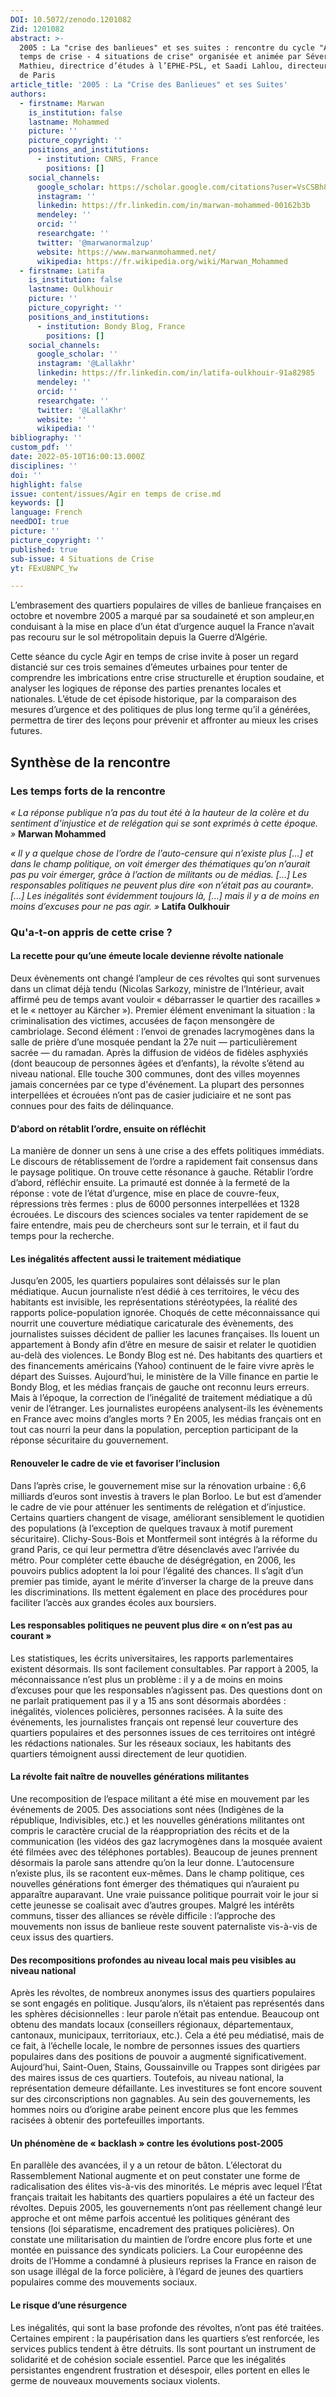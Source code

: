 ```yaml
---
DOI: 10.5072/zenodo.1201082
Zid: 1201082
abstract: >-
  2005 : La "crise des banlieues" et ses suites : rencontre du cycle "Agir en
  temps de crise - 4 situations de crise" organisée et animée par Séverine
  Mathieu, directrice d’études à l’EPHE-PSL, et Saadi Lahlou, directeur de l’IEA
  de Paris
article_title: '2005 : La "Crise des Banlieues" et ses Suites'
authors:
  - firstname: Marwan
    is_institution: false
    lastname: Mohammed
    picture: ''
    picture_copyright: ''
    positions_and_institutions:
      - institution: CNRS, France
        positions: []
    social_channels:
      google_scholar: https://scholar.google.com/citations?user=VsCSBh8AAAAJ&hl=fr
      instagram: ''
      linkedin: https://fr.linkedin.com/in/marwan-mohammed-00162b3b
      mendeley: ''
      orcid: ''
      researchgate: ''
      twitter: '@marwanormalzup'
      website: https://www.marwanmohammed.net/
      wikipedia: https://fr.wikipedia.org/wiki/Marwan_Mohammed
  - firstname: Latifa
    is_institution: false
    lastname: Oulkhouir
    picture: ''
    picture_copyright: ''
    positions_and_institutions:
      - institution: Bondy Blog, France
        positions: []
    social_channels:
      google_scholar: ''
      instagram: '@Lallakhr'
      linkedin: https://fr.linkedin.com/in/latifa-oulkhouir-91a82985
      mendeley: ''
      orcid: ''
      researchgate: ''
      twitter: '@LallaKhr'
      website: ''
      wikipedia: ''
bibliography: ''
custom_pdf: ''
date: 2022-05-10T16:00:13.000Z
disciplines: ''
doi: ''
highlight: false
issue: content/issues/Agir en temps de crise.md
keywords: []
language: French
needDOI: true
picture: ''
picture_copyright: ''
published: true
sub-issue: 4 Situations de Crise
yt: FExU8NPC_Yw

---
```




L’embrasement des quartiers populaires de villes de banlieue françaises en octobre et novembre 2005 a marqué par sa soudaineté et son ampleur,en conduisant à la mise en place d’un état d’urgence auquel la France n’avait pas recouru sur le sol métropolitain depuis la Guerre d’Algérie.

Cette séance du cycle Agir en temps de crise invite à poser un regard distancié sur ces trois semaines d’émeutes urbaines pour tenter de comprendre les imbrications entre crise structurelle et éruption soudaine, et analyser les logiques de réponse des parties prenantes locales et nationales. L’étude de cet épisode historique, par la comparaison des mesures d’urgence et des politiques de plus long terme qu’il a générées, permettra de tirer des leçons pour prévenir et affronter au mieux les crises futures.

<Youtube yt="FExU8NPC_Yw" caption ="2005 : LA « CRISE DES BANLIEUES » ET SES SUITES"></Youtube>

## Synthèse de la rencontre

### Les temps forts de la rencontre

_« La réponse publique n’a pas du tout été à la hauteur de la colère et du sentiment d’injustice et de relégation qui se sont exprimés à cette époque. »_ **Marwan Mohammed**

_« Il y a quelque chose de l’ordre de l’auto-censure qui n’existe plus \[...\] et dans le champ politique, on voit émerger des thématiques qu’on n’aurait pas pu voir émerger, grâce à l’action de militants ou de médias. \[...\] Les responsables politiques ne peuvent plus dire «on n’était pas au courant». \[...\] Les inégalités sont évidemment toujours là, \[...\] mais il y a de moins en moins d’excuses pour ne pas agir. »_ **Latifa Oulkhouir**

### Qu'a-t-on appris de cette crise ?

#### La recette pour qu’une émeute locale devienne révolte nationale

Deux évènements ont changé l’ampleur de ces révoltes qui sont survenues dans un climat déjà tendu (Nicolas Sarkozy, ministre de l’Intérieur, avait affirmé peu de temps avant vouloir « débarrasser le quartier des racailles » et le « nettoyer au Kärcher »). Premier élément envenimant la situation : la criminalisation des victimes, accusées de façon mensongère de cambriolage. Second élément : l’envoi de grenades lacrymogènes dans la salle de prière d’une mosquée pendant la 27e nuit — particulièrement sacrée — du ramadan. Après la diffusion de vidéos de fidèles asphyxiés (dont beaucoup de personnes âgées et d’enfants), la révolte s’étend au niveau national. Elle touche 300 communes, dont des villes moyennes jamais concernées par ce type d'événement. La plupart des personnes interpellées et écrouées n’ont pas de casier judiciaire et ne sont pas connues pour des faits de délinquance.

#### D’abord on rétablit l’ordre, ensuite on réfléchit

La manière de donner un sens à une crise a des effets politiques immédiats. Le discours de rétablissement de l’ordre a rapidement fait consensus dans le paysage politique. On trouve cette résonance à gauche. Rétablir l’ordre d’abord, réfléchir ensuite. La primauté est donnée à la fermeté de la réponse : vote de l’état d’urgence, mise en place de couvre-feux, répressions très fermes : plus de 6000 personnes interpellées et 1328 écrouées. Le discours des sciences sociales va tenter rapidement de se faire entendre, mais peu de chercheurs sont sur le terrain, et il faut du temps pour la recherche.

#### Les inégalités affectent aussi le traitement médiatique

Jusqu’en 2005, les quartiers populaires sont délaissés sur le plan médiatique. Aucun journaliste n’est dédié à ces territoires, le vécu des habitants est invisible, les représentations stéréotypées, la réalité des rapports police-population ignorée. Choqués de cette méconnaissance qui nourrit une couverture médiatique caricaturale des évènements, des journalistes suisses décident de pallier les lacunes françaises. Ils louent un appartement à Bondy afin d’être en mesure de saisir et relater le quotidien au-delà des violences. Le Bondy Blog est né. Des habitants des quartiers et des financements américains (Yahoo) continuent de le faire vivre après le départ des Suisses. Aujourd’hui, le ministère de la Ville finance en partie le Bondy Blog, et les médias français de gauche ont reconnu leurs erreurs. Mais à l’époque, la correction de l’inégalité de traitement médiatique a dû venir de l’étranger. Les journalistes européens analysent-ils les évènements en France avec moins d’angles morts ? En 2005, les médias français ont en tout cas nourri la peur dans la population, perception participant de la réponse sécuritaire du gouvernement.

#### Renouveler le cadre de vie et favoriser l’inclusion

Dans l’après crise, le gouvernement mise sur la rénovation urbaine : 6,6 milliards d’euros sont investis à travers le plan Borloo. Le but est d’amender le cadre de vie pour atténuer les sentiments de relégation et d’injustice. Certains quartiers changent de visage, améliorant sensiblement le quotidien des populations (à l’exception de quelques travaux à motif purement sécuritaire). Clichy-Sous-Bois et Montfermeil sont intégrés à la réforme du grand Paris, ce qui leur permettra d’être désenclavés avec l’arrivée du métro. Pour compléter cette ébauche de déségrégation, en 2006, les pouvoirs publics adoptent la loi pour l’égalité des chances. Il s’agit d’un premier pas timide, ayant le mérite d’inverser la charge de la preuve dans les discriminations. Ils mettent également en place des procédures pour faciliter l’accès aux grandes écoles aux boursiers.

#### Les responsables politiques ne peuvent plus dire « on n’est pas au courant »

Les statistiques, les écrits universitaires, les rapports parlementaires existent désormais. Ils sont facilement consultables. Par rapport à 2005, la méconnaissance n’est plus un problème : il y a de moins en moins d’excuses pour que les responsables n’agissent pas. Des questions dont on ne parlait pratiquement pas il y a 15 ans sont désormais abordées : inégalités, violences policières, personnes racisées. À la suite des événements, les journalistes français ont repensé leur couverture des quartiers populaires et des personnes issues de ces territoires ont intégré les rédactions nationales. Sur les réseaux sociaux, les habitants des quartiers témoignent aussi directement de leur quotidien.

#### La révolte fait naître de nouvelles générations militantes

Une recomposition de l’espace militant a été mise en mouvement par les événements de 2005. Des associations sont nées (Indigènes de la république, Indivisibles, etc.) et les nouvelles générations militantes ont compris le caractère crucial de la réappropriation des récits et de la communication (les vidéos des gaz lacrymogènes dans la mosquée avaient été filmées avec des téléphones portables). Beaucoup de jeunes prennent désormais la parole sans attendre qu’on la leur donne. L’autocensure n’existe plus, ils se racontent eux-mêmes. Dans le champ politique, ces nouvelles générations font émerger des thématiques qui n’auraient pu apparaître auparavant. Une vraie puissance politique pourrait voir le jour si cette jeunesse se coalisait avec d’autres groupes. Malgré les intérêts communs, tisser des alliances se révèle difficile : l’approche des mouvements non issus de banlieue reste souvent paternaliste vis-à-vis de ceux issus des quartiers.

#### Des recompositions profondes au niveau local mais peu visibles au niveau national

Après les révoltes, de nombreux anonymes issus des quartiers populaires se sont engagés en politique. Jusqu’alors, ils n’étaient pas représentés dans les sphères décisionnelles : leur parole n’était pas entendue. Beaucoup ont obtenu des mandats locaux (conseillers régionaux, départementaux, cantonaux, municipaux, territoriaux, etc.). Cela a été peu médiatisé, mais de ce fait, à l’échelle locale, le nombre de personnes issues des quartiers populaires dans des positions de pouvoir a augmenté significativement. Aujourd’hui, Saint-Ouen, Stains, Goussainville ou Trappes sont dirigées par des maires issus de ces quartiers. Toutefois, au niveau national, la représentation demeure défaillante. Les investitures se font encore souvent sur des circonscriptions non gagnables. Au sein des gouvernements, les hommes noirs ou d’origine arabe peinent encore plus que les femmes racisées à obtenir des portefeuilles importants.

#### Un phénomène de « backlash » contre les évolutions post-2005

En parallèle des avancées, il y a un retour de bâton. L’électorat du Rassemblement National augmente et on peut constater une forme de radicalisation des élites vis-à-vis des minorités. Le mépris avec lequel l’État français traitait les habitants des quartiers populaires a été un facteur des révoltes. Depuis 2005, les gouvernements n’ont pas réellement changé leur approche et ont même parfois accentué les politiques générant des tensions (loi séparatisme, encadrement des pratiques policières). On constate une militarisation du maintien de l’ordre encore plus forte et une montée en puissance des syndicats policiers. La Cour européenne des droits de l’Homme a condamné à plusieurs reprises la France en raison de son usage illégal de la force policière, à l’égard de jeunes des quartiers populaires comme des mouvements sociaux.

#### Le risque d’une résurgence

Les inégalités, qui sont la base profonde des révoltes, n’ont pas été traitées. Certaines empirent : la paupérisation dans les quartiers s’est renforcée, les services publics tendent à être détruits. Ils sont pourtant un instrument de solidarité et de cohésion sociale essentiel. Parce que les inégalités persistantes engendrent frustration et désespoir, elles portent en elles le germe de nouveaux mouvements sociaux violents.